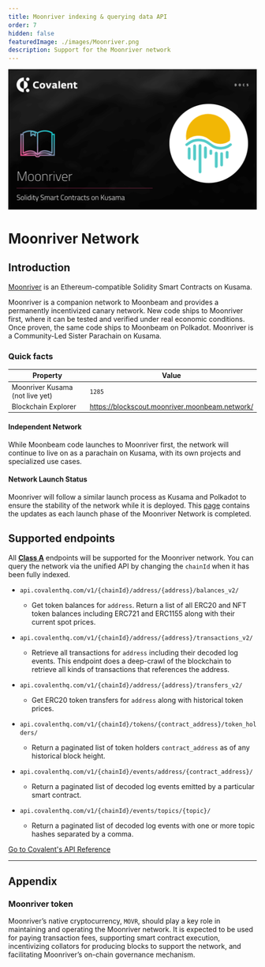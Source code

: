 ```yaml
---
title: Moonriver indexing & querying data API
order: 7
hidden: false
featuredImage: ./images/Moonriver.png
description: Support for the Moonriver network
---
```


![Moonriver banner](./images/Moonriver.png)

# Moonriver Network

## Introduction

[Moonriver](https://moonbeam.network/networks/moonriver/) is an Ethereum-compatible Solidity Smart Contracts on Kusama.

Moonriver is a companion network to Moonbeam and provides a permanently incentivized canary network. New code ships to Moonriver first, where it can be tested and verified under real economic conditions. Once proven, the same code ships to Moonbeam on Polkadot. Moonriver is a Community-Led Sister Parachain on Kusama.


### Quick facts

<TableWrap>

| Property              | Value                |
| --------------------- | -------------------- |
| Moonriver Kusama (not live yet) | `1285` |
| Blockchain Explorer|https://blockscout.moonriver.moonbeam.network/|


</TableWrap>

#### Independent Network

While Moonbeam code launches to Moonriver first, the network will continue to live on as a parachain on Kusama, with its own projects and specialized use cases.

#### Network Launch Status

Moonriver will follow a similar launch process as Kusama and Polkadot to ensure the stability of the network while it is deployed. This [page](https://moonbeam.network/networks/moonriver/launch/) contains the updates as each launch phase of the Moonriver Network is completed.



## Supported endpoints

<Aside>

All [**Class A**](https://www.covalenthq.com/docs/api/#tag--Class-A) endpoints will be supported for the Moonriver network. You can query the network via the unified API by changing the `chainId` when it has been fully indexed.

</Aside>

<Definitions>

- `api.covalenthq.com/v1/{chainId}/address/{address}/balances_v2/`

  - Get token balances for `address`. Return a list of all ERC20 and NFT token balances including ERC721 and ERC1155 along with their current spot prices.

- `api.covalenthq.com/v1/{chainId}/address/{address}/transactions_v2/`

  - Retrieve all transactions for `address` including their decoded log events. This endpoint does a deep-crawl of the blockchain to retrieve all kinds of transactions that references the address.

- `api.covalenthq.com/v1/{chainId}/address/{address}/transfers_v2/`

  - Get ERC20 token transfers for `address` along with historical token prices.

- `api.covalenthq.com/v1/{chainId}/tokens/{contract_address}/token_holders/`

  - Return a paginated list of token holders `contract_address` as of any historical block height.

- `api.covalenthq.com/v1/{chainId}/events/address/{contract_address}/`

  - Return a paginated list of decoded log events emitted by a particular smart contract.

- `api.covalenthq.com/v1/{chainId}/events/topics/{topic}/`
  - Return a paginated list of decoded log events with one or more topic hashes separated by a comma.

</Definitions>

<a target="_blank" class="Button Button-is-docs-primary" href="https://www.covalenthq.com/docs/api/">Go to Covalent's API Reference</a>

---

## Appendix

### Moonriver token

Moonriver’s native cryptocurrency, `MOVR`, should play a key role in maintaining and operating the Moonriver network. It is expected to be used for paying transaction fees, supporting smart contract execution, incentivizing collators for producing blocks to support the network, and facilitating Moonriver’s on-chain governance mechanism.